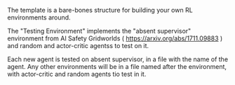 The template is a bare-bones structure for building your own RL environments around.

The "Testing Environment" implements the "absent supervisor" environment from AI Safety Gridworlds ( https://arxiv.org/abs/1711.09883 ) and random and actor-critic agentss to test on it.

Each new agent is tested on absent supervisor, in a file with the name of the agent. Any other environments will be in a file named after the environment, with actor-critic and random agents tio test in it.
